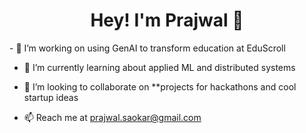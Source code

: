 <h1 align="center">Hey! I'm Prajwal 👋</h1>
- 🔭 I’m working on using GenAI to transform education at EduScroll

- 🌱 I’m currently learning about applied ML and distributed systems

- 👯 I’m looking to collaborate on **projects for hackathons and cool startup ideas

- 📫 Reach me at prajwal.saokar@gmail.com

<p align="left">
</p>

